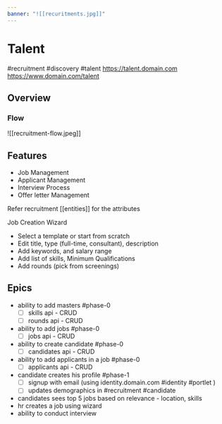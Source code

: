 ```yaml
---
banner: "![[recuritments.jpg]]"
---
```


# Talent
#recruitment #discovery #talent
https://talent.domain.com
https://www.domain.com/talent


## Overview

### Flow

![[recruitment-flow.jpeg]]

## Features

- Job Management
- Applicant Management
- Interview Process
- Offer letter Management

Refer recruitment  [[entities]] for the attributes

Job Creation Wizard
- Select a template or start from scratch
- Edit title, type (full-time, consultant), description
- Add keywords, and salary range
- Add list of skills, Minimum Qualifications
- Add  rounds (pick from screenings)

## Epics
- ability to add masters #phase-0 
	- [ ] skills api -  CRUD
	- [ ] rounds api -  CRUD
- ability to add jobs #phase-0
	- [ ] jobs api -  CRUD
- ability to create candidate #phase-0
	- [ ] candidates api - CRUD
- ability to add applicants in a  job #phase-0 
	- [ ] applicants api - CRUD
- candidate creates his profile #phase-1
	- [ ] signup with email (using identity.domain.com #identity #portlet  )
	- [ ] updates demographics in #recruitment #candidate
- candidates sees top 5  jobs based on relevance - location, skills
- hr creates a job using wizard
- ability to conduct interview

